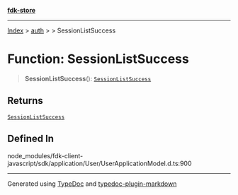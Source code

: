 [**fdk-store**](../../../README.md)
***

[Index](../../../API.md) > [auth](../../README.md) > [<internal>](../README.md) > SessionListSuccess

# Function: SessionListSuccess

> **SessionListSuccess**(): [`SessionListSuccess`](../type-aliases/type-alias.SessionListSuccess.md)

## Returns

[`SessionListSuccess`](../type-aliases/type-alias.SessionListSuccess.md)

## Defined In

node\_modules/fdk-client-javascript/sdk/application/User/UserApplicationModel.d.ts:900

***
Generated using [TypeDoc](https://typedoc.org/) and [typedoc-plugin-markdown](https://www.npmjs.com/package/typedoc-plugin-markdown)
